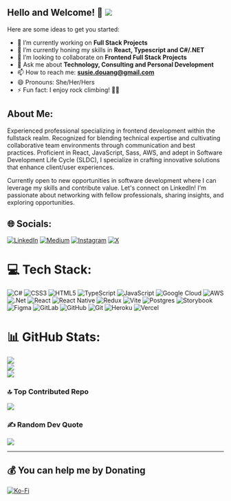 ## Hello and Welcome! 👋 [![](https://visitcount.itsvg.in/api?id=Susie-D&icon=3&color=12)](https://visitcount.itsvg.in)

Here are some ideas to get you started:

- 🔭 I’m currently working on **Full Stack Projects**
- 🌱 I’m currently honing my skills in **React, Typescript and C#/.NET** 
- 👯 I’m looking to collaborate on **Frontend Full Stack Projects**
- 💬 Ask me about **Technology, Consulting and Personal Development**
- 📫 How to reach me: **susie.douang@gmail.com**
- 😄 Pronouns: She/Her/Hers
- ⚡ Fun fact: I enjoy rock climbing! 🧗‍♀️

## About Me: 
Experienced professional specializing in frontend development within the fullstack realm. Recognized for blending technical expertise and cultivating collaborative team environments through communication and best practices. Proficient in React, JavaScript, Sass, AWS, and adept in Software Development Life Cycle (SLDC), I specialize in crafting innovative solutions that enhance client/user experiences.

Currently open to new opportunities in software development where I can leverage my skills and contribute value. Let's connect on LinkedIn! I'm passionate about networking with fellow professionals, sharing insights, and exploring opportunities.

## 🌐 Socials:
[![LinkedIn](https://img.shields.io/badge/LinkedIn-%230077B5.svg?logo=linkedin&logoColor=white)](https://linkedin.com/in/susiedouang) [![Medium](https://img.shields.io/badge/Medium-12100E?logo=medium&logoColor=white)](https://medium.com/@@susie-douang) [![Instagram](https://img.shields.io/badge/Instagram-%23E4405F.svg?logo=Instagram&logoColor=white)](https://instagram.com/susie_douang) [![X](https://img.shields.io/badge/X-black.svg?logo=X&logoColor=white)](https://x.com/suz_douang) 

# 💻 Tech Stack:
![C#](https://img.shields.io/badge/c%23-%23239120.svg?style=for-the-badge&logo=csharp&logoColor=white) ![CSS3](https://img.shields.io/badge/css3-%231572B6.svg?style=for-the-badge&logo=css3&logoColor=white) ![HTML5](https://img.shields.io/badge/html5-%23E34F26.svg?style=for-the-badge&logo=html5&logoColor=white) ![TypeScript](https://img.shields.io/badge/typescript-%23007ACC.svg?style=for-the-badge&logo=typescript&logoColor=white) ![JavaScript](https://img.shields.io/badge/javascript-%23323330.svg?style=for-the-badge&logo=javascript&logoColor=%23F7DF1E) ![Google Cloud](https://img.shields.io/badge/GoogleCloud-%234285F4.svg?style=for-the-badge&logo=google-cloud&logoColor=white) ![AWS](https://img.shields.io/badge/AWS-%23FF9900.svg?style=for-the-badge&logo=amazon-aws&logoColor=white) ![.Net](https://img.shields.io/badge/.NET-5C2D91?style=for-the-badge&logo=.net&logoColor=white) ![React](https://img.shields.io/badge/react-%2320232a.svg?style=for-the-badge&logo=react&logoColor=%2361DAFB) ![React Native](https://img.shields.io/badge/react_native-%2320232a.svg?style=for-the-badge&logo=react&logoColor=%2361DAFB) ![Redux](https://img.shields.io/badge/redux-%23593d88.svg?style=for-the-badge&logo=redux&logoColor=white) ![Vite](https://img.shields.io/badge/vite-%23646CFF.svg?style=for-the-badge&logo=vite&logoColor=white) ![Postgres](https://img.shields.io/badge/postgres-%23316192.svg?style=for-the-badge&logo=postgresql&logoColor=white) ![Storybook](https://img.shields.io/badge/-Storybook-FF4785?style=for-the-badge&logo=storybook&logoColor=white) ![Figma](https://img.shields.io/badge/figma-%23F24E1E.svg?style=for-the-badge&logo=figma&logoColor=white) ![GitLab](https://img.shields.io/badge/gitlab-%23181717.svg?style=for-the-badge&logo=gitlab&logoColor=white) ![GitHub](https://img.shields.io/badge/github-%23121011.svg?style=for-the-badge&logo=github&logoColor=white) ![Git](https://img.shields.io/badge/git-%23F05033.svg?style=for-the-badge&logo=git&logoColor=white) ![Heroku](https://img.shields.io/badge/heroku-%23430098.svg?style=for-the-badge&logo=heroku&logoColor=white) ![Vercel](https://img.shields.io/badge/vercel-%23000000.svg?style=for-the-badge&logo=vercel&logoColor=white)

# 📊 GitHub Stats:
![](https://github-readme-stats.vercel.app/api?username=Susie-D&theme=ambient_gradient&hide_border=true&include_all_commits=false&count_private=true)<br/>
![](https://github-readme-streak-stats.herokuapp.com/?user=Susie-D&theme=ambient_gradient&hide_border=true)<br/>
![](https://github-readme-stats.vercel.app/api/top-langs/?username=Susie-D&theme=ambient_gradient&hide_border=true&include_all_commits=false&count_private=true&layout=compact)

### 🔝 Top Contributed Repo
![](https://github-contributor-stats.vercel.app/api?username=Susie-D&limit=5&theme=radical&combine_all_yearly_contributions=true)

### ✍️ Random Dev Quote
![](https://quotes-github-readme.vercel.app/api?type=vetical&theme=radical)

---

  ## 💰 You can help me by Donating
  [![Ko-Fi](https://img.shields.io/badge/Ko--fi-F16061?style=for-the-badge&logo=ko-fi&logoColor=white)](https://ko-fi.com/susied) 

  
<!-- Proudly created with GPRM ( https://gprm.itsvg.in ) -->
